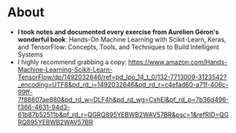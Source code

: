 # About
- **I took notes and documented every exercise from Aurélien Géron's wonderful book**: Hands-On Machine Learning with Scikit-Learn, Keras, and TensorFlow: Concepts, Tools, and Techniques to Build Intelligent Systems
- I highly recommend grabbing a copy: https://www.amazon.com/Hands-Machine-Learning-Scikit-Learn-TensorFlow/dp/1492032646/ref=pd_lpo_14_t_0/132-7713009-3123542?_encoding=UTF8&pd_rd_i=1492032646&pd_rd_r=c4efad60-a71f-406c-99ff-7f88607ae880&pd_rd_w=DLF4h&pd_rd_wg=CxhEl&pf_rd_p=7b36d496-f366-4631-94d3-61b87b52511b&pf_rd_r=QGRQ895YEBWB2WAV57BR&psc=1&refRID=QGRQ895YEBWB2WAV57BR
